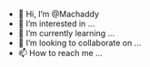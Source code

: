 - 👋 Hi, I’m @Machaddy
- 👀 I’m interested in ...
- 🌱 I’m currently learning ...
- 💞️ I’m looking to collaborate on ...
- 📫 How to reach me ...

<!---
Machaddy/Machaddy is a ✨ special ✨ repository because its `README.md` (this file) appears on your GitHub profile.
You can click the Preview link to take a look at your changes.
--->
